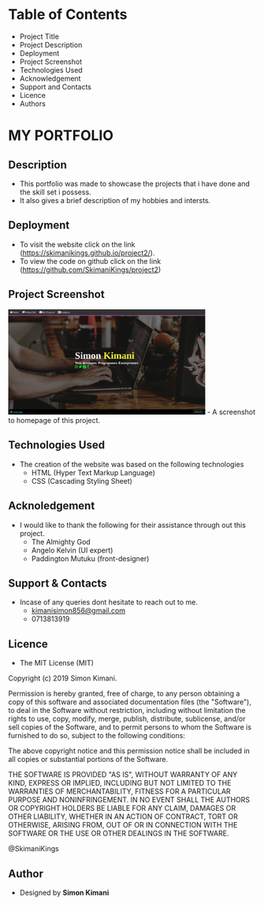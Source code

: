 # Table of Contents

- Project Title
- Project Description
- Deployment
- Project Screenshot
- Technologies Used
- Acknowledgement
- Support and Contacts
- Licence
- Authors

# MY PORTFOLIO

## Description

- This portfolio was made to showcase the projects that i have done and the skill set i possess.
- It also gives a brief description of my hobbies and intersts.

## Deployment

- To visit the website click on the link (https://skimanikings.github.io/project2/).
- To view the code on github click on the link (https://github.com/SkimaniKings/project2)

## Project Screenshot

<img src="./images/project2.jpg" width="400"/> 
- A screenshot to homepage of this project.

## Technologies Used

- The creation of the website was based on the following technologies
  - HTML (Hyper Text Markup Language)
  - CSS (Cascading Styling Sheet)

## Acknoledgement

- I would like to thank the following for their assistance through out this project.
  - The Almighty God
  - Angelo Kelvin (UI expert)
  - Paddington Mutuku (front-designer)

## Support & Contacts

- Incase of any queries dont hesitate to reach out to me.
  - kimanisimon856@gmail.com
  - 0713813919

## Licence

- The MIT License (MIT)

Copyright (c) 2019 Simon Kimani.

Permission is hereby granted, free of charge, to any person obtaining a copy of this software and associated documentation files (the "Software"), to deal in the Software without restriction, including without limitation the rights to use, copy, modify, merge, publish, distribute, sublicense, and/or sell copies of the Software, and to permit persons to whom the Software is furnished to do so, subject to the following conditions:

The above copyright notice and this permission notice shall be included in all copies or substantial portions of the Software.

THE SOFTWARE IS PROVIDED "AS IS", WITHOUT WARRANTY OF ANY KIND, EXPRESS OR IMPLIED, INCLUDING BUT NOT LIMITED TO THE WARRANTIES OF MERCHANTABILITY, FITNESS FOR A PARTICULAR PURPOSE AND NONINFRINGEMENT. IN NO EVENT SHALL THE AUTHORS OR COPYRIGHT HOLDERS BE LIABLE FOR ANY CLAIM, DAMAGES OR OTHER LIABILITY, WHETHER IN AN ACTION OF CONTRACT, TORT OR OTHERWISE, ARISING FROM, OUT OF OR IN CONNECTION WITH THE SOFTWARE OR THE USE OR OTHER DEALINGS IN THE SOFTWARE.

@SkimaniKings

## Author

- Designed by **Simon Kimani**
